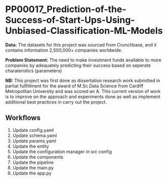 # PP00017_Prediction-of-the-Success-of-Start-Ups-Using-Unbiased-Classification-ML-Models

**Data:** The datasets for this project was sourced from Crunchbase, and it contains information 2,500,000+ companies worldwide.
    
**Problem Statement:** The need to make investment funds available to more companies by adequately predicting their success based on seperate charateristics (parameters)



**NB:** This project was first done as dissertation research work submitted in partial fullfillment for the award of M.Sc Data Science from Cardiff Metropolitan University and was scored an A. This current version of work is to improve on the approach and experiments done as well as implement additional best practices in carry out the project.





## Workflows

1. Update config.yaml
2. Update schema.yaml
3. Update params.yaml
4. Update the entity
5. Update the configuration manager in src config
6. Update the components
7. Update the pipeline
8. Update the main.py
9. Update the app.py